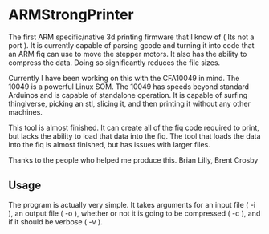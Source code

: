 ARMStrongPrinter
================

The first ARM specific/native 3d printing firmware that I know of ( Its not a port ). It is currently capable of parsing gcode and turning it into code that an ARM fiq can use to move the stepper motors. It also has the ability to compress the data. Doing so significantly reduces the file sizes.

Currently I have been working on this with the CFA10049 in mind. The 10049 is a powerful Linux SOM. The 10049 has speeds beyond standard Arduinos and is capable of standalone operation. It is capable of surfing thingiverse, picking an stl, slicing it, and then printing it without any other machines.

This tool is almost finished. It can create all of the fiq code required to print, but lacks the ability to load that data into the fiq. The tool that loads the data into the fiq is almost finished, but has issues with larger files. 

Thanks to the people who helped me produce this.
Brian Lilly, Brent Crosby


Usage
----------------------
The program is actually very simple. It takes arguments for an input file ( -i ), an output file ( -o ), whether or not it is going to be compressed ( -c ), and if it should be verbose ( -v ).

